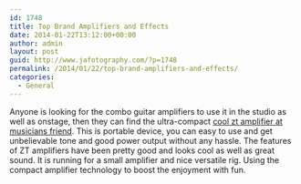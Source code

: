 ```yaml
---
id: 1748
title: Top Brand Amplifiers and Effects
date: 2014-01-22T13:12:00+00:00
author: admin
layout: post
guid: http://www.jafotography.com/?p=1748
permalink: /2014/01/22/top-brand-amplifiers-and-effects/
categories:
  - General
---
```

Anyone is looking for the combo guitar amplifiers to use it in the studio as well as onstage, then they can find the ultra-compact [cool zt amplifier at musicians friend](http://www.musiciansfriend.com/amplifiers/zt). This is portable device, you can easy to use and get unbelievable tone and good power output without any hassle. The features of ZT amplifiers have been pretty good and looks cool as well as great sound. It is running for a small amplifier and nice versatile rig. Using the compact amplifier technology to boost the enjoyment with fun.
